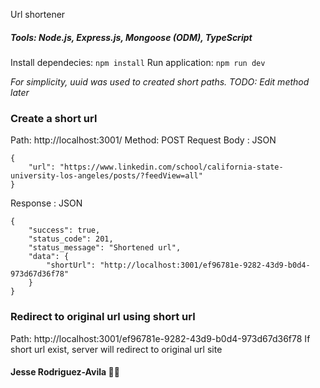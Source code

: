 Url shortener
##### Tools: Node.js, Express.js, Mongoose (ODM), TypeScript

Install dependecies: `npm install`
Run application: `npm run dev`

*For simplicity, uuid was used to created short paths. TODO: Edit method later*

### Create a short url
Path: http://localhost:3001/
Method: POST
Request Body : JSON
```
{
    "url": "https://www.linkedin.com/school/california-state-university-los-angeles/posts/?feedView=all"
}
```
Response : JSON
```
{
    "success": true,
    "status_code": 201,
    "status_message": "Shortened url",
    "data": {
        "shortUrl": "http://localhost:3001/ef96781e-9282-43d9-b0d4-973d67d36f78"
    }
}
```

### Redirect to original url using short url
Path: http://localhost:3001/ef96781e-9282-43d9-b0d4-973d67d36f78
If short url exist, server will redirect to original url site


#### Jesse Rodriguez-Avila 👋🏽